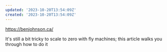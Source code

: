 ```yaml
---
updated: '2023-10-20T13:54:09Z'
created: '2023-10-20T13:54:09Z'
---
```

https://benjohnson.ca/

It's still a bit tricky to scale to zero with fly machines; this article walks you through how to do it